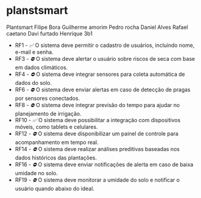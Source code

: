 # planstsmart
Plantsmart
Filipe Bora 
Guilherme amorim
Pedro rocha
Daniel Alves
Rafael caetano
Davi furtado
Henrique
3b1


- RF1 - *✅* O sistema deve permitir o cadastro de usuários, incluindo nome, e-mail e senha.
- RF3 - *⛔* O sistema deve alertar o usuário sobre riscos de seca com base em dados climáticos.
- RF4 - *⛔* O sistema deve integrar sensores para coleta automática de dados do solo.
- RF6 - *⛔* O sistema deve enviar alertas em caso de detecção de pragas por sensores conectados.
- RF8 - *⛔* O sistema deve integrar previsão do tempo para ajudar no planejamento de irrigação.
- RF10 - *✅* O sistema deve possibilitar a integração com dispositivos móveis, como tablets e celulares.
- RF12 - *⛔* O sistema deve disponibilizar um painel de controle para acompanhamento em tempo real.
- RF14 - *⛔* O sistema deve realizar análises preditivas baseadas nos dados históricos das plantações.
- RF16 - *⛔* O sistema deve enviar notificações de alerta em caso de baixa umidade no solo.
- RF19 - *⛔* O sistema deve monitorar a umidade do solo e notificar o usuário quando abaixo do ideal.
